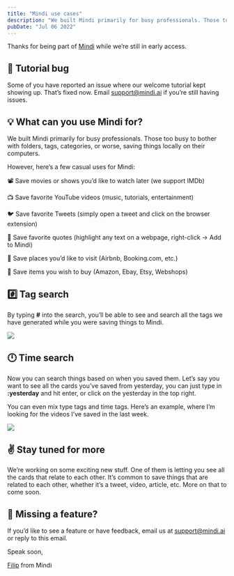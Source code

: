 ```yaml
---
title: "Mindi use cases"
description: "We built Mindi primarily for busy professionals. Those too busy to bother with folders, tags, categories, or worse, saving things locally on their computers."
pubDate: "Jul 06 2022"
---
```


Thanks for being part of [Mindi](https://mindi.ai/) while we’re still in early access. 

## 🐞 Tutorial bug

Some of you have reported an issue where our welcome tutorial kept showing up. That’s fixed now. Email [support@mindi.ai](mailto:support@mindi.ai) if you’re still having issues.

## 💡 What can you use Mindi for?

We built Mindi primarily for busy professionals. Those too busy to bother with folders, tags, categories, or worse, saving things locally on their computers.

However, here’s a few casual uses for Mindi:

📽️ Save movies or shows you’d like to watch later (we support IMDb)

📺️ Save favorite YouTube videos (music, tutorials, entertainment)

🐦️ Save favorite Tweets (simply open a tweet and click on the browser extension)

📝 Save favorite quotes (highlight any text on a webpage, right-click -> Add to Mindi) 

🛌 Save places you’d like to visit (Airbnb, Booking.com, etc.)

🛒 Save items you wish to buy (Amazon, Ebay, Etsy, Webshops)

## #️⃣ Tag search

By typing **#** into the search, you’ll be able to see and search all the tags we have generated while you were saving things to Mindi.

![](https://bucket.mlcdn.com/a/3732/3732146/images/333facae78f16bdee4fd33dd4b5f0caccdbd4c2c.png/2123437b16bfe769ee2e8e9ed78e04e8e743d874.png)

## 🕛️ Time search

Now you can search things based on when you saved them. Let’s say you want to see all the cards you’ve saved from yesterday, you can just type in **:yesterday** and hit enter, or click on the yesterday in the top right.

You can even mix type tags and time tags. Here’s an example, where I’m looking for the videos I’ve saved in the last week.

![](https://bucket.mlcdn.com/a/3732/3732146/images/4d32fe9c320376f13e9f83ae508e638598958a5d.gif)

## ✌️ Stay tuned for more

We’re working on some exciting new stuff. One of them is letting you see all the cards that relate to each other. It’s common to save things that are related to each other, whether it’s a tweet, video, article, etc. More on that to come soon.

## 💁 Missing a feature?

If you’d like to see a feature or have feedback, email us at [support@mindi.ai](mailto:support@mindi.ai) or reply to this email.

Speak soon,

[Filip](https://twitter.com/@filipistyping) from Mindi